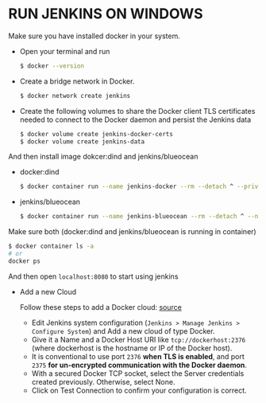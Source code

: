 # RUN JENKINS ON WINDOWS

Make sure you have installed docker in your system.

- Open your terminal and run

  ```sh
  $ docker --version
  ```

- Create a bridge network in Docker.

  ```sh
  $ docker network create jenkins
  ```

- Create the following volumes to share the Docker client TLS certificates needed to connect to the Docker daemon and persist the Jenkins data

  ```sh
  $ docker volume create jenkins-docker-certs
  $ docker volume create jenkins-data
  ```

And then install image dokcer:dind and jenkins/blueocean

- docker:dind

  ```sh
  $ docker container run --name jenkins-docker --rm --detach ^ --privileged --network jenkins --network-alias docker ^ --env DOCKER_TLS_CERTDIR=/certs ^ --volume jenkins-docker-certs:/certs/client ^ --volume jenkins-data:/var/jenkins_home ^ --volume "%HOMEDRIVE%%HOMEPATH%":/home ^ docker:dind
  ```

- jenkins/blueocean

  ```sh
  $ docker container run --name jenkins-blueocean --rm --detach ^ --network jenkins --env DOCKER_HOST=tcp://docker:2376 ^ --env DOCKER_CERT_PATH=/certs/client --env DOCKER_TLS_VERIFY=1 ^ --volume jenkins-data:/var/jenkins_home ^ --volume jenkins-docker-certs:/certs/client:ro ^ --volume "%HOMEDRIVE%%HOMEPATH%":/home ^ --publish 8080:8080 --publish 50000:50000 jenkinsci/blueocean
  ```

Make sure both (docker:dind and jenkins/blueocean is running in container)

```sh
$ docker container ls -a
# or
docker ps
```

And then open `localhost:8080` to start using jenkins

- Add a new Cloud

  Follow these steps to add a Docker cloud: [source](https://documentation.bonitasoft.com/bcd/3.0/jenkins_example)

  - Edit Jenkins system configuration (`Jenkins > Manage Jenkins > Configure System`) and Add a new cloud of type Docker.
  - Give it a Name and a Docker Host URI like `tcp://dockerhost:2376` (where dockerhost is the hostname or IP of the Docker host).
  - It is conventional to use port `2376` **when TLS is enabled**, and port `2375` **for un-encrypted communication with the Docker daemon**.
  - With a secured Docker TCP socket, select the Server credentials created previously. Otherwise, select None.
  - Click on Test Connection to confirm your configuration is correct.
